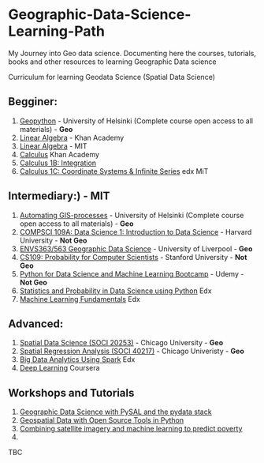 # Geographic-Data-Science-Learning-Path
My Journey into Geo data science. Documenting here the courses, tutorials, books and other resources to learning Geographic Data science

Curriculum for learning Geodata Science (Spatial Data Science)

## Begginer:
1. [Geopython](https://geo-python.github.io/2017/) - University of Helsinki (Complete course open access to all materials) - **Geo**
2. [Linear Algebra](https://www.khanacademy.org/math/linear-algebra) - Khan Academy
3. [Linear Algebra](https://ocw.mit.edu/courses/mathematics/18-700-linear-algebra-fall-2013/) - MIT
4. [Calculus](https://www.khanacademy.org/math/calculus-home?t=classes) Khan Academy
5. [Calculus 1B: Integration](https://www.edx.org/course/calculus-1b-integration-mitx-18-01-2x-0)
6. [Calculus 1C: Coordinate Systems & Infinite Series](https://www.edx.org/course/calculus-1c-coordinate-systems-infinite-mitx-18-01-3x-0) edx MiT


## Intermediary:) - MIT
1. [Automating GIS-processes](https://automating-gis-processes.github.io/2017/) - University of Helsinki (Complete course open access to all materials) - **Geo**
2. [COMPSCI 109A: Data Science 1: Introduction to Data Science](https://canvas.harvard.edu/courses/29726/pages/videos) - Harvard University - **Not Geo**
3. [ENVS363/563 Geographic Data Science](http://darribas.org/gds17/) - University of Liverpool - **Geo**
4. [CS109: Probability for Computer Scientists](https://web.stanford.edu/class/archive/cs/cs109/cs109.1166//handouts/overview.html) - Stanford University - **Not Geo**
5. [Python for Data Science and Machine Learning Bootcamp](https://www.udemy.com/python-for-data-science-and-machine-learning-bootcamp/) - Udemy - **Not Geo**
6. [Statistics and Probability in Data Science using Python](https://www.edx.org/course/statistics-probability-data-science-uc-san-diegox-dse210x) Edx 
7. [Machine Learning Fundamentals](https://www.edx.org/course/machine-learning-fundamentals-uc-san-diegox-dse220x)  Edx

## Advanced:
1. [Spatial Data Science (SOCI 20253)](https://spatial.uchicago.edu/content/lectures-luc-anselin-uchicago) - Chicago University - **Geo**
2. [Spatial Regression Analysis (SOCI 40217)](https://spatial.uchicago.edu/content/lectures-luc-anselin-uchicago) - Chicago Univeristy - **Geo**
3. [Big Data Analytics Using Spark](https://www.edx.org/course/machine-learning-fundamentals-uc-san-diegox-dse220x) Edx
4. [Deep Learning](https://www.coursera.org/specializations/deep-learning) Coursera



## Workshops and Tutorials
1. [Geographic Data Science with PySAL and the pydata stack](https://github.com/darribas/gds_scipy16)
2. [Geospatial Data with Open Source Tools in Python](https://github.com/kjordahl/SciPy-Tutorial-2015)
3. [Combining satellite imagery and machine learning to predict poverty](https://github.com/nealjean/predicting-poverty)
4. 

TBC 
